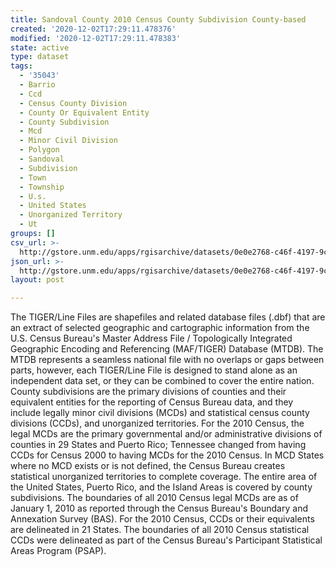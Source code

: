 ```yaml
---
title: Sandoval County 2010 Census County Subdivision County-based
created: '2020-12-02T17:29:11.478376'
modified: '2020-12-02T17:29:11.478383'
state: active
type: dataset
tags:
  - '35043'
  - Barrio
  - Ccd
  - Census County Division
  - County Or Equivalent Entity
  - County Subdivision
  - Mcd
  - Minor Civil Division
  - Polygon
  - Sandoval
  - Subdivision
  - Town
  - Township
  - U.s.
  - United States
  - Unorganized Territory
  - Ut
groups: []
csv_url: >-
  http://gstore.unm.edu/apps/rgisarchive/datasets/0e0e2768-c46f-4197-9c5b-81f5ac840f3d/tl_2010_35043_cousub10.derived.csv
json_url: >-
  http://gstore.unm.edu/apps/rgisarchive/datasets/0e0e2768-c46f-4197-9c5b-81f5ac840f3d/tl_2010_35043_cousub10.derived.json
layout: post

---
```

The TIGER/Line Files are shapefiles and related database files (.dbf) that are an extract of selected geographic and cartographic information from the U.S. Census Bureau's Master Address File / Topologically Integrated Geographic Encoding and Referencing (MAF/TIGER) Database (MTDB).  The MTDB represents a seamless national file with no overlaps or gaps between parts, however, each TIGER/Line File is designed to stand alone as an independent data set, or they can be combined to cover the entire nation.  County subdivisions are the primary divisions of counties and their equivalent entities for the reporting of Census Bureau data, and they include legally minor civil divisions (MCDs) and statistical census county divisions (CCDs), and unorganized territories.  For the 2010 Census, the legal MCDs are the primary governmental and/or administrative divisions of counties in 29 States and Puerto Rico; Tennessee changed from having CCDs for Census 2000 to having MCDs for the 2010 Census.  In MCD States where no MCD exists or is not defined, the Census Bureau creates statistical unorganized territories to complete coverage.  The entire area of the United States, Puerto Rico, and the Island Areas is covered by county subdivisions.  The boundaries of all 2010 Census legal MCDs are as of January 1, 2010 as reported through the Census Bureau's Boundary and Annexation Survey (BAS).  For the 2010 Census, CCDs or their equivalents are delineated in 21 States.  The boundaries of all 2010 Census statistical CCDs were delineated as part of the Census Bureau's Participant Statistical Areas Program (PSAP).  

